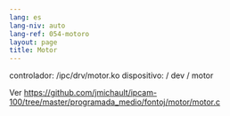 ```yaml
---
lang: es
lang-niv: auto
lang-ref: 054-motoro
layout: page
title: Motor
---
```



controlador: /ipc/drv/motor.ko
dispositivo: / dev / motor

Ver <https://github.com/jmichault/ipcam-100/tree/master/programada_medio/fontoj/motor/motor.c>


